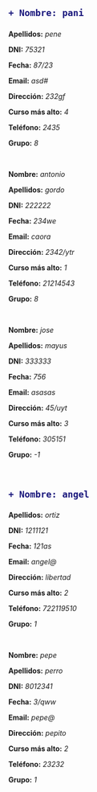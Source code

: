 <h2>


```diff
+ Nombre: pani
```


</h2>

**Apellidos:** *pene*

**DNI:** *75321*

**Fecha:** *87/23*

**Email:** *asd#*

**Dirección:** *232gf*

**Curso más alto:** *4*

**Teléfono:** *2435*

**Grupo:** *8*


&nbsp;

**Nombre:** *antonio*

**Apellidos:** *gordo*

**DNI:** *222222*

**Fecha:** *234we*

**Email:** *caora*

**Dirección:** *2342/ytr*

**Curso más alto:** *1*

**Teléfono:** *21214543*

**Grupo:** *8*


&nbsp;

**Nombre:** *jose*

**Apellidos:** *mayus*

**DNI:** *333333*

**Fecha:** *756*

**Email:** *asasas*

**Dirección:** *45/uyt*

**Curso más alto:** *3*

**Teléfono:** *305151*

**Grupo:** *-1*


&nbsp;

<h2>


```diff
+ Nombre: angel
```


</h2>

**Apellidos:** *ortiz*

**DNI:** *1211121*

**Fecha:** *121as*

**Email:** *angel@*

**Dirección:** *libertad*

**Curso más alto:** *2*

**Teléfono:** *722119510*

**Grupo:** *1*


&nbsp;

**Nombre:** *pepe*

**Apellidos:** *perro*

**DNI:** *8012341*

**Fecha:** *3/qww*

**Email:** *pepe@*

**Dirección:** *pepito*

**Curso más alto:** *2*

**Teléfono:** *23232*

**Grupo:** *1*


&nbsp;

